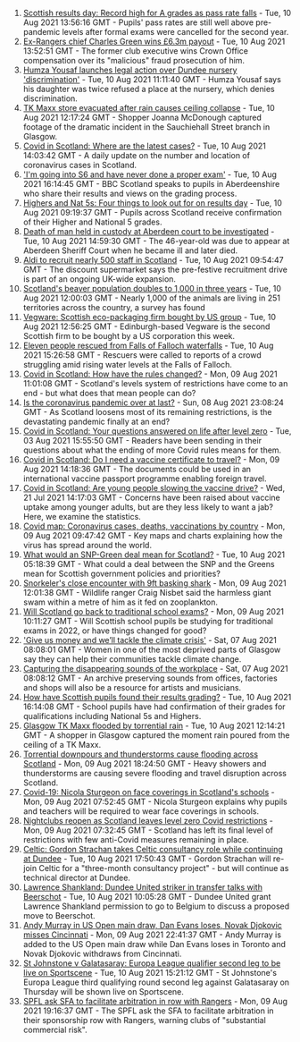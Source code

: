 1. [Scottish results day: Record high for A grades as pass rate falls](https://www.bbc.co.uk/news/uk-scotland-58150287) - Tue, 10 Aug 2021 13:56:16 GMT - Pupils' pass rates are still well above pre-pandemic levels after formal exams were cancelled for the second year.
2. [Ex-Rangers chief Charles Green wins £6.3m payout](https://www.bbc.co.uk/news/uk-scotland-58159210) - Tue, 10 Aug 2021 13:52:51 GMT - The former club executive wins Crown Office compensation over its "malicious" fraud prosecution of him.
3. [Humza Yousaf launches legal action over Dundee nursery 'discrimination'](https://www.bbc.co.uk/news/uk-scotland-tayside-central-58147135) - Tue, 10 Aug 2021 11:11:40 GMT - Humza Yousaf says his daughter was twice refused a place at the nursery, which denies discrimination.
4. [TK Maxx store evacuated after rain causes ceiling collapse](https://www.bbc.co.uk/news/uk-scotland-glasgow-west-58160607) - Tue, 10 Aug 2021 12:17:24 GMT - Shopper Joanna McDonough captured footage of the dramatic incident in the Sauchiehall Street branch in Glasgow.
5. [Covid in Scotland: Where are the latest cases?](https://www.bbc.co.uk/news/uk-scotland-53511877) - Tue, 10 Aug 2021 14:03:42 GMT - A daily update on the number and location of coronavirus cases in Scotland.
6. ['I'm going into S6 and have never done a proper exam'](https://www.bbc.co.uk/news/uk-scotland-58158616) - Tue, 10 Aug 2021 16:14:45 GMT - BBC Scotland speaks to pupils in Aberdeenshire who share their results and views on the grading process.
7. [Highers and Nat 5s: Four things to look out for on results day](https://www.bbc.co.uk/news/uk-scotland-58151835) - Tue, 10 Aug 2021 09:19:37 GMT - Pupils across Scotland receive confirmation of their Higher and National 5 grades.
8. [Death of man held in custody at Aberdeen court to be investigated](https://www.bbc.co.uk/news/uk-scotland-north-east-orkney-shetland-58163741) - Tue, 10 Aug 2021 14:59:30 GMT - The 46-year-old was due to appear at Aberdeen Sheriff Court when he became ill and later died.
9. [Aldi to recruit nearly 500 staff in Scotland](https://www.bbc.co.uk/news/uk-scotland-scotland-business-58148080) - Tue, 10 Aug 2021 09:54:47 GMT - The discount supermarket says the pre-festive recruitment drive is part of an ongoing UK-wide expansion.
10. [Scotland's beaver population doubles to 1,000 in three years](https://www.bbc.co.uk/news/uk-scotland-58158296) - Tue, 10 Aug 2021 12:00:03 GMT - Nearly 1,000 of the animals are living in 251 territories across the country, a survey has found
11. [Vegware: Scottish eco-packaging firm bought by US group](https://www.bbc.co.uk/news/uk-scotland-scotland-business-58148081) - Tue, 10 Aug 2021 12:56:25 GMT - Edinburgh-based Vegware is the second Scottish firm to be bought by a US corporation this week.
12. [Eleven people rescued from Falls of Falloch waterfalls](https://www.bbc.co.uk/news/uk-scotland-glasgow-west-58153312) - Tue, 10 Aug 2021 15:26:58 GMT - Rescuers were called to reports of a crowd struggling amid rising water levels at the Falls of Falloch.
13. [Covid in Scotland: How have the rules changed?](https://www.bbc.co.uk/news/uk-scotland-53166816) - Mon, 09 Aug 2021 11:01:08 GMT - Scotland's levels system of restrictions have come to an end - but what does that mean people can do?
14. [Is the coronavirus pandemic over at last?](https://www.bbc.co.uk/news/uk-scotland-58112939) - Sun, 08 Aug 2021 23:08:24 GMT - As Scotland loosens most of its remaining restrictions, is the devastating pandemic finally at an end?
15. [Covid in Scotland: Your questions answered on life after level zero](https://www.bbc.co.uk/news/uk-scotland-58071989) - Tue, 03 Aug 2021 15:55:50 GMT - Readers have been sending in their questions about what the ending of more Covid rules means for them.
16. [Covid in Scotland: Do I need a vaccine certificate to travel?](https://www.bbc.co.uk/news/uk-scotland-57519070) - Mon, 09 Aug 2021 14:18:36 GMT - The documents could be used in an international vaccine passport programme enabling foreign travel.
17. [Covid in Scotland: Are young people slowing the vaccine drive?](https://www.bbc.co.uk/news/uk-scotland-57915106) - Wed, 21 Jul 2021 14:17:03 GMT - Concerns have been raised about vaccine uptake among younger adults, but are they less likely to want a jab? Here, we examine the statistics.
18. [Covid map: Coronavirus cases, deaths, vaccinations by country](https://www.bbc.co.uk/news/world-51235105) - Mon, 09 Aug 2021 09:47:42 GMT - Key maps and charts explaining how the virus has spread around the world.
19. [What would an SNP-Green deal mean for Scotland?](https://www.bbc.co.uk/news/uk-scotland-scotland-politics-58143753) - Tue, 10 Aug 2021 05:18:39 GMT - What could a deal between the SNP and the Greens mean for Scottish government policies and priorities?
20. [Snorkeler's close encounter with 9ft basking shark](https://www.bbc.co.uk/news/uk-scotland-highlands-islands-58145408) - Mon, 09 Aug 2021 12:01:38 GMT - Wildlife ranger Craig Nisbet said the harmless giant swam within a metre of him as it fed on zooplankton.
21. [Will Scotland go back to traditional school exams?](https://www.bbc.co.uk/news/uk-scotland-58139111) - Mon, 09 Aug 2021 10:11:27 GMT - Will Scottish school pupils be studying for traditional exams in 2022, or have things changed for good?
22. ['Give us money and we’ll tackle the climate crisis'](https://www.bbc.co.uk/news/uk-scotland-58102100) - Sat, 07 Aug 2021 08:08:01 GMT - Women in one of the most deprived parts of Glasgow say they can help their communities tackle climate change.
23. [Capturing the disappearing sounds of the workplace](https://www.bbc.co.uk/news/uk-scotland-tayside-central-58056235) - Sat, 07 Aug 2021 08:08:12 GMT - An archive preserving sounds from offices, factories and shops will also be a resource for artists and musicians.
24. [How have Scottish pupils found their results grading?](https://www.bbc.co.uk/news/uk-scotland-58164913) - Tue, 10 Aug 2021 16:14:08 GMT - School pupils have had confirmation of their grades for qualifications including National 5s and Highers.
25. [Glasgow TK Maxx flooded by torrential rain](https://www.bbc.co.uk/news/uk-scotland-58157258) - Tue, 10 Aug 2021 12:14:21 GMT - A shopper in Glasgow captured the moment rain poured from the ceiling of a TK Maxx.
26. [Torrential downpours and thunderstorms cause flooding across Scotland](https://www.bbc.co.uk/news/uk-scotland-58153224) - Mon, 09 Aug 2021 18:24:50 GMT - Heavy showers and thunderstorms are causing severe flooding and travel disruption across Scotland.
27. [Covid-19: Nicola Sturgeon on face coverings in Scotland's schools](https://www.bbc.co.uk/news/uk-scotland-58143865) - Mon, 09 Aug 2021 07:52:45 GMT - Nicola Sturgeon explains why pupils and teachers will be required to wear face coverings in schools.
28. [Nightclubs reopen as Scotland leaves level zero Covid restrictions](https://www.bbc.co.uk/news/uk-scotland-58143763) - Mon, 09 Aug 2021 07:32:45 GMT - Scotland has left its final level of restrictions with few anti-Covid measures remaining in place.
29. [Celtic: Gordon Strachan takes Celtic consultancy role while continuing at Dundee](https://www.bbc.co.uk/sport/football/58165761) - Tue, 10 Aug 2021 17:50:43 GMT - Gordon Strachan will re-join Celtic for a "three-month consultancy project" - but will continue as technical director at Dundee.
30. [Lawrence Shankland: Dundee United striker in transfer talks with Beerschot](https://www.bbc.co.uk/sport/football/58156602) - Tue, 10 Aug 2021 10:05:28 GMT - Dundee United grant Lawrence Shankland permission to go to Belgium to discuss a proposed move to Beerschot.
31. [Andy Murray in US Open main draw, Dan Evans loses, Novak Djokovic misses Cincinnati](https://www.bbc.co.uk/sport/tennis/58152883) - Mon, 09 Aug 2021 22:41:37 GMT - Andy Murray is added to the US Open main draw while Dan Evans loses in Toronto and Novak Djokovic withdraws from Cincinnati.
32. [St Johnstone v Galatasaray: Europa League qualifier second leg to be live on Sportscene](https://www.bbc.co.uk/sport/football/58130830) - Tue, 10 Aug 2021 15:21:12 GMT - St Johnstone's Europa League third qualifying round second leg against Galatasaray on Thursday will be shown live on Sportscene.
33. [SPFL ask SFA to facilitate arbitration in row with Rangers](https://www.bbc.co.uk/sport/football/58150927) - Mon, 09 Aug 2021 19:16:37 GMT - The SPFL ask the SFA to facilitate arbitration in their sponsorship row with Rangers, warning clubs of "substantial commercial risk".
